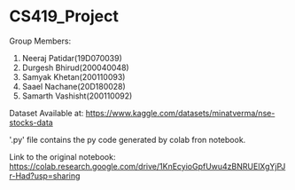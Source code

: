 # CS419_Project
Group Members:
  1) Neeraj Patidar(19D070039)
  2) Durgesh Bhirud(200040048)
  3) Samyak Khetan(200110093)
  4) Saael Nachane(20D180028)
  5) Samarth Vashisht(200110092)


Dataset Available at: https://www.kaggle.com/datasets/minatverma/nse-stocks-data

'.py' file contains the py code generated by colab fron notebook.

Link to the original notebook: https://colab.research.google.com/drive/1KnEcyioGpfUwu4zBNRUElXgYjPJr-Had?usp=sharing
